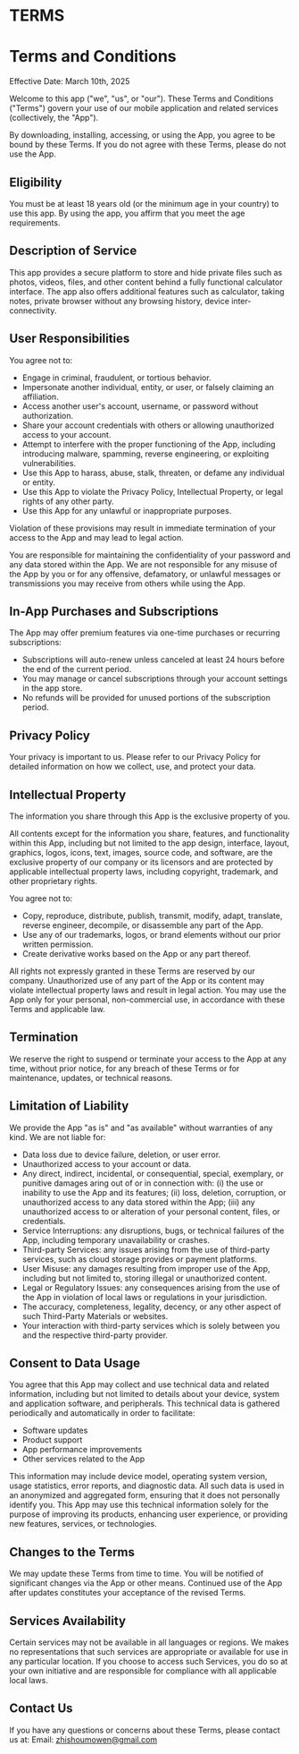 # TERMS

# **Terms and Conditions**

Effective Date: March 10th, 2025

Welcome to this app ("we", "us", or "our"). These Terms and Conditions ("Terms") govern your use of our mobile application and related services (collectively, the "App").

By downloading, installing, accessing, or using the App, you agree to be bound by these Terms. If you do not agree with these Terms, please do not use the App.

## Eligibility

You must be at least 18 years old (or the minimum age in your country) to use this app. By using the app, you affirm that you meet the age requirements.

## Description of Service

This app provides a secure platform to store and hide private files such as photos, videos, files, and other content behind a fully functional calculator interface. The app also offers additional features such as calculator, taking notes, private browser without any browsing history, device inter-connectivity.

## User Responsibilities

You agree not to:

- Engage in criminal, fraudulent, or tortious behavior.
- Impersonate another individual, entity, or user, or falsely claiming an affiliation.
- Access another user's account, username, or password without authorization.
- Share your account credentials with others or allowing unauthorized access to your account.
- Attempt to interfere with the proper functioning of the App, including introducing malware, spamming, reverse engineering, or exploiting vulnerabilities.
- Use this App to harass, abuse, stalk, threaten, or defame any individual or entity.
- Use this App to violate the Privacy Policy, Intellectual Property, or legal rights of any other party.
- Use this App for any unlawful or inappropriate purposes.

Violation of these provisions may result in immediate termination of your access to the App and may lead to legal action.

You are responsible for maintaining the confidentiality of your password and any data stored within the App. We are not responsible for any misuse of the App by you or for any offensive, defamatory, or unlawful messages or transmissions you may receive from others while using the App.

## In-App Purchases and Subscriptions

The App may offer premium features via one-time purchases or recurring subscriptions:

- Subscriptions will auto-renew unless canceled at least 24 hours before the end of the current period.
- You may manage or cancel subscriptions through your account settings in the app store.
- No refunds will be provided for unused portions of the subscription period.

## Privacy Policy

Your privacy is important to us. Please refer to our Privacy Policy for detailed information on how we collect, use, and protect your data.

## Intellectual Property

The information you share through this App is the exclusive property of you.

All contents except for the information you share, features, and functionality within this App, including but not limited to the app design, interface, layout, graphics, logos, icons, text, images, source code, and software, are the exclusive property of our company or its licensors and are protected by applicable intellectual property laws, including copyright, trademark, and other proprietary rights.

You agree not to:

- Copy, reproduce, distribute, publish, transmit, modify, adapt, translate, reverse engineer, decompile, or disassemble any part of the App.
- Use any of our trademarks, logos, or brand elements without our prior written permission.
- Create derivative works based on the App or any part thereof.

All rights not expressly granted in these Terms are reserved by our company. Unauthorized use of any part of the App or its content may violate intellectual property laws and result in legal action. You may use the App only for your personal, non-commercial use, in accordance with these Terms and applicable law.

## Termination

We reserve the right to suspend or terminate your access to the App at any time, without prior notice, for any breach of these Terms or for maintenance, updates, or technical reasons.

## Limitation of Liability

We provide the App "as is" and "as available" without warranties of any kind. We are not liable for:

- Data loss due to device failure, deletion, or user error.
- Unauthorized access to your account or data.
- Any direct, indirect, incidental, or consequential, special, exemplary, or punitive damages aring out of or in connection with: (i) the use or inability to use the App and its features; (ii) loss, deletion, corruption, or unauthorized access to any data stored within the App; (iii) any unauthorized access to or alteration of your personal content, files, or credentials.
- Service Interruptions: any disruptions, bugs, or technical failures of the App, including temporary unavailability or crashes.
- Third-party Services: any issues arising from the use of third-party services, such as cloud storage provides or payment platforms.
- User Misuse: any damages resulting from improper use of the App, including but not limited to, storing illegal or unauthorized content.
- Legal or Regulatory Issues: any consequences arising from the use of the App in violation of local laws or regulations in your jurisdiction.
- The accuracy, completeness, legality, decency, or any other aspect of such Third-Party Materials or websites.
- Your interaction with third-party services which is solely between you and the respective third-party provider.

## Consent to Data Usage

You agree that this App may collect and use technical data and related information, including but not limited to details about your device, system and application software, and peripherals. This technical data is gathered periodically and automatically in order to facilitate:

- Software updates
- Product support
- App performance improvements
- Other services related to the App

This information may include device model, operating system version, usage statistics, error reports, and diagnostic data. All such data is used in an anonymized and aggregated form, ensuring that it does not personally identify you. This App may use this technical information solely for the purpose of improving its products, enhancing user experience, or providing new features, services, or technologies.

## Changes to the Terms

We may update these Terms from time to time. You will be notified of significant changes via the App or other means. Continued use of the App after updates constitutes your acceptance of the revised Terms.

## Services Availability

Certain services may not be available in all languages or regions. We makes no representations that such services are appropriate or available for use in any particular location. If you choose to access such Services, you do so at your own initiative and are responsible for compliance with all applicable local laws.

## Contact Us

If you have any questions or concerns about these Terms, please contact us at: Email: <zhishoumowen@gmail.com>